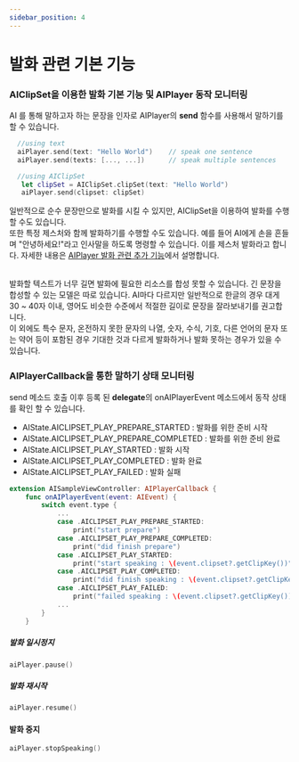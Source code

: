 ```yaml
---
sidebar_position: 4
---
```


# 발화 관련 기본 기능

### AIClipSet을 이용한 발화 기본 기능 및 AIPlayer 동작 모니터링

AI 를 통해 말하고자 하는 문장을 인자로 AIPlayer의 **send** 함수를 사용해서 말하기를 할 수 있습니다.

```swift
  //using text
  aiPlayer.send(text: "Hello World")	// speak one sentence
  aiPlayer.send(texts: [..., ...])		// speak multiple sentences

  //using AIClipSet
   let clipSet = AIClipSet.clipSet(text: "Hello World")
   aiPlayer.send(clipset: clipSet)
```

<!--말해야 할 문장이 너무 길면 합성에 실패할 수가 있다. <br/> -->

일반적으로 순수 문장만으로 발화를 시킬 수 있지만, AIClipSet을 이용하여 발화를 수행할 수도 있습니다. <br/>
또한 특정 제스처와 함께 발화하기를 수행할 수도 있습니다. 예를 들어 AI에게 손을 흔들며 "안녕하세요!"라고 인사말을 하도록 명령할 수 있습니다. 이를 제스처 발화라고 합니다. 자세한 내용은 [AIPlayer 발화 관련 추가 기능](#제스쳐-동작)에서 설명합니다. <br/> <br/>

발화할 텍스트가 너무 길면 발화에 필요한 리소스를 합성 못할 수 있습니다. 긴 문장을 합성할 수 있는 모델은 따로 있습니다. AI마다 다르지만 일반적으로 한글의 경우 대게 30 ~ 40자 이내, 영어도 비슷한 수준에서 적절한 길이로 문장을 잘라보내기를 권고합니다. <br/>
이 외에도 특수 문자, 온전하지 못한 문자의 나열, 숫자, 수식, 기호, 다른 언어의 문자 또는 약어 등이 포함된 경우 기대한 것과 다르게 발화하거나 발화 못하는 경우가 있을 수 있습니다.

### AIPlayerCallback을 통한 말하기 상태 모니터링

send 메소드 호출 이후 등록 된 **delegate**의 onAIPlayerEvent 메소드에서 동작 상태를 확인 할 수 있습니다.

- AIState.AICLIPSET_PLAY_PREPARE_STARTED : 발화를 위한 준비 시작
- AIState.AICLIPSET_PLAY_PREPARE_COMPLETED : 발화를 위한 준비 완료
- AIState.AICLIPSET_PLAY_STARTED : 발화 시작
- AIState.AICLIPSET_PLAY_COMPLETED : 발화 완료
- AIState.AICLIPSET_PLAY_FAILED : 발화 실패

```swift
extension AISampleViewController: AIPlayerCallback {
	func onAIPlayerEvent(event: AIEvent) {
	    switch event.type {
	    	...
	    	case .AICLIPSET_PLAY_PREPARE_STARTED:
                print("start prepare")
            case .AICLIPSET_PLAY_PREPARE_COMPLETED:
                print("did finish prepare")
            case .AICLIPSET_PLAY_STARTED:
                print("start speaking : \(event.clipset?.getClipKey())")
            case .AICLIPSET_PLAY_COMPLETED:
                print("did finish speaking : \(event.clipset?.getClipKey())")
			case .AICLIPSET_PLAY_FAILED:
                print("failed speaking : \(event.clipset?.getClipKey())")
	    	...
	    }
	}
```

##### 발화 일시정지

```swift
aiPlayer.pause()
```

##### 발화 재시작

```swift
aiPlayer.resume()
```

#### 발화 중지

```swift
aiPlayer.stopSpeaking()
```
